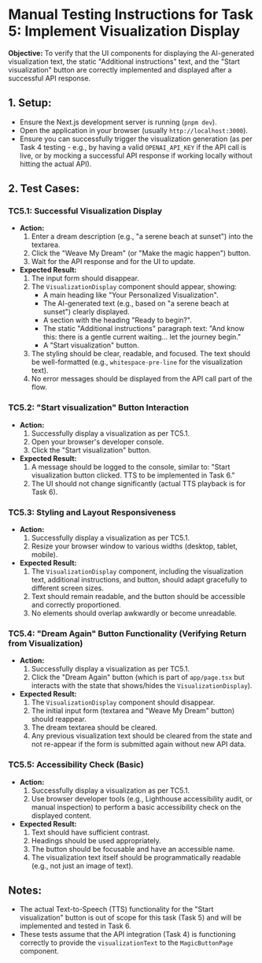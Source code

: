 # Manual Testing Instructions for Task 5: Implement Visualization Display

**Objective:** To verify that the UI components for displaying the AI-generated visualization text, the static "Additional instructions" text, and the "Start visualization" button are correctly implemented and displayed after a successful API response.

## 1. Setup:

*   Ensure the Next.js development server is running (`pnpm dev`).
*   Open the application in your browser (usually `http://localhost:3000`).
*   Ensure you can successfully trigger the visualization generation (as per Task 4 testing - e.g., by having a valid `OPENAI_API_KEY` if the API call is live, or by mocking a successful API response if working locally without hitting the actual API).

## 2. Test Cases:

### TC5.1: Successful Visualization Display

*   **Action:**
    1.  Enter a dream description (e.g., "a serene beach at sunset") into the textarea.
    2.  Click the "Weave My Dream" (or "Make the magic happen") button.
    3.  Wait for the API response and for the UI to update.
*   **Expected Result:**
    1.  The input form should disappear.
    2.  The `VisualizationDisplay` component should appear, showing:
        *   A main heading like "Your Personalized Visualization".
        *   The AI-generated text (e.g., based on "a serene beach at sunset") clearly displayed.
        *   A section with the heading "Ready to begin?".
        *   The static "Additional instructions" paragraph text: "And know this: there is a gentle current waiting... let the journey begin."
        *   A "Start visualization" button.
    3.  The styling should be clear, readable, and focused. The text should be well-formatted (e.g., `whitespace-pre-line` for the visualization text).
    4.  No error messages should be displayed from the API call part of the flow.

### TC5.2: "Start visualization" Button Interaction

*   **Action:**
    1.  Successfully display a visualization as per TC5.1.
    2.  Open your browser's developer console.
    3.  Click the "Start visualization" button.
*   **Expected Result:**
    1.  A message should be logged to the console, similar to: "Start visualization button clicked. TTS to be implemented in Task 6."
    2.  The UI should not change significantly (actual TTS playback is for Task 6).

### TC5.3: Styling and Layout Responsiveness

*   **Action:**
    1.  Successfully display a visualization as per TC5.1.
    2.  Resize your browser window to various widths (desktop, tablet, mobile).
*   **Expected Result:**
    1.  The `VisualizationDisplay` component, including the visualization text, additional instructions, and button, should adapt gracefully to different screen sizes.
    2.  Text should remain readable, and the button should be accessible and correctly proportioned.
    3.  No elements should overlap awkwardly or become unreadable.

### TC5.4: "Dream Again" Button Functionality (Verifying Return from Visualization)

*   **Action:**
    1.  Successfully display a visualization as per TC5.1.
    2.  Click the "Dream Again" button (which is part of `app/page.tsx` but interacts with the state that shows/hides the `VisualizationDisplay`).
*   **Expected Result:**
    1.  The `VisualizationDisplay` component should disappear.
    2.  The initial input form (textarea and "Weave My Dream" button) should reappear.
    3.  The dream textarea should be cleared.
    4.  Any previous visualization text should be cleared from the state and not re-appear if the form is submitted again without new API data.

### TC5.5: Accessibility Check (Basic)

*   **Action:**
    1.  Successfully display a visualization as per TC5.1.
    2.  Use browser developer tools (e.g., Lighthouse accessibility audit, or manual inspection) to perform a basic accessibility check on the displayed content.
*   **Expected Result:**
    1.  Text should have sufficient contrast.
    2.  Headings should be used appropriately.
    3.  The button should be focusable and have an accessible name.
    4.  The visualization text itself should be programmatically readable (e.g., not just an image of text).

## Notes:
*   The actual Text-to-Speech (TTS) functionality for the "Start visualization" button is out of scope for this task (Task 5) and will be implemented and tested in Task 6.
*   These tests assume that the API integration (Task 4) is functioning correctly to provide the `visualizationText` to the `MagicButtonPage` component. 